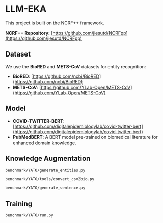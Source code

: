 # LLM-EKA

This project is built on the NCRF++ framework.

**NCRF++ Repository:** [https://github.com/jiesutd/NCRFpp](https://github.com/jiesutd/NCRFpp)  

## Dataset

We use the **BioRED** and **METS-CoV** datasets for entity recognition:

- **BioRED**: [https://github.com/ncbi/BioRED](https://github.com/ncbi/BioRED)
- **METS-CoV**: [https://github.com/YLab-Open/METS-CoV](https://github.com/YLab-Open/METS-CoV)

## Model

- **COVID-TWITTER-BERT**: [https://github.com/digitalepidemiologylab/covid-twitter-bert](https://github.com/digitalepidemiologylab/covid-twitter-bert)
- **PubMedBERT**: A BERT model pre-trained on biomedical literature for enhanced domain knowledge.

## Knowledge Augmentation
`benchmark/YATO/generate_entities.py`

`benchmark/YATO/tools/convert_csv2bio.py`

`benchmark/YATO/generate_sentence.py`

## Training
`benchmark/YATO/run.py`




